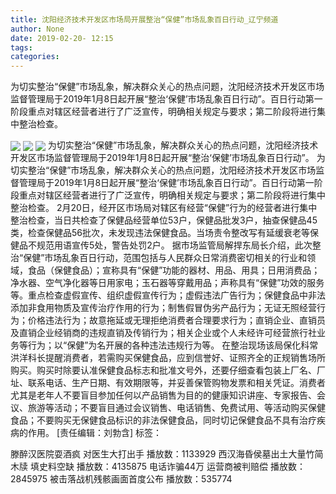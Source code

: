```yaml
---
title: 沈阳经济技术开发区市场局开展整治“保健”市场乱象百日行动_辽宁频道
author: None
date: 2019-02-20- 12:15
tags: 
categories: 
---
```

为切实整治“保健”市场乱象，解决群众关心的热点问题，沈阳经济技术开发区市场监督管理局于2019年1月8日起开展“整治‘保健’市场乱象百日行动”。百日行动第一阶段重点对辖区经营者进行了广泛宣传，明确相关规定与要求；第二阶段将进行集中整治检查。
<!-- more -->
                
<img align="center" border="0" src="http://p1.ifengimg.com/cmpp/2019/02/20/3f52b8741e752e735cf8c605d44d6c1c_size319_w500_h335.jpg" />
                
<img align="center" border="0" src="http://p1.ifengimg.com/cmpp/2019/02/20/abcbb97ea44e47421730c720809bf8af_size348_w500_h335.jpg" />
            
<img align="center" border="0" src="http://p2.ifengimg.com/a/2016/0810/204c433878d5cf9size1_w16_h16.png" />
为切实整治“保健”市场乱象，解决群众关心的热点问题，沈阳经济技术开发区市场监督管理局于2019年1月8日起开展“整治‘保健’市场乱象百日行动”。
为切实整治“保健”市场乱象，解决群众关心的热点问题，沈阳经济技术开发区市场监督管理局于2019年1月8日起开展“整治‘保健’市场乱象百日行动”。百日行动第一阶段重点对辖区经营者进行了广泛宣传，明确相关规定与要求；第二阶段将进行集中整治检查。
2月20日，经开区市场局对辖区有经营“保健”行为的经营者进行集中整治检查，当日共检查了保健品经营单位53户，保健品批发3户，抽查保健品45类，检查保健品56批次，未发现违法保健食品。当场责令整改写有延缓衰老等保健品不规范用语宣传5处，警告处罚2户。
据市场监管局解捍东局长介绍，此次整治“保健”市场乱象百日行动，范围包括与人民群众日常消费密切相关的行业和领域，食品（保健食品）；宣称具有“保健”功能的器材、用品、用具；日用消费品；净水器、空气净化器等日用家电；玉石器等穿戴用品；声称具有“保健”功效的服务等。重点检查虚假宣传、组织虚假宣传行为；虚假违法广告行为；保健食品中非法添加非食用物质及宣传治疗作用的行为；制售假冒伪劣产品行为；无证无照经营行为；价格违法行为；故意拖延或无理拒绝消费者合理要求行为；直销企业、直销员及直销企业经销商的违规直销及传销行为；相关企业或个人未经许可经营旅行社业务等行为；以“保健”为名开展的各种违法违规行为等。
在整治现场该局保化科常洪洋科长提醒消费者，若需购买保健食品，应到信誉好、证照齐全的正规销售场所购买。购买时除要认准保健食品标志和批准文号外，还要仔细查看包装上厂名、厂址、联系电话、生产日期、有效期限等，并妥善保管购物发票和相关凭证。消费者尤其是老年人不要盲目参加任何以产品销售为目的的健康知识讲座、专家报告、会议、旅游等活动；不要盲目通过会议销售、电话销售、免费试用、等活动购买保健食品；不要购买无保健食品标识的非法保健食品，同时切记保健食品不具有治疗疾病的作用。
[责任编辑：刘勃含]
标签：
 
             
滕醉汉医院耍酒疯 对医生大打出手
播放数：1133929
西汉海昏侯墓出土大量竹简木牍 填史料空缺
播放数：4135875
电话诈骗44万 运营商被判赔偿
播放数：2845975
被击落战机残骸画面首度公布
播放数：535774
